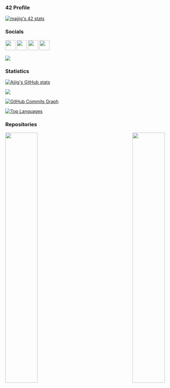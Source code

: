 ### 42 Profile
<a href="https://github.com/Ajjig?tab=repositories"><img src="https://badge.mediaplus.ma/darkblue/majjig" alt="majjig's 42 stats" /></a>
<p>


</p>


### Socials

<p align="left"> <a href="https://www.github.com/Ajjig" target="_blank" rel="noreferrer"><img src="https://raw.githubusercontent.com/danielcranney/readme-generator/main/public/icons/socials/github.svg" width="32" height="32" /></a>
<a href="http://www.instagram.com/ajjig_" target="_blank" rel="noreferrer"><img src="https://raw.githubusercontent.com/danielcranney/readme-generator/main/public/icons/socials/instagram.svg" width="32" height="32" /></a>
<a href="https://www.linkedin.com/in/ajjig" target="_blank" rel="noreferrer"><img src="https://raw.githubusercontent.com/danielcranney/readme-generator/main/public/icons/socials/linkedin.svg" width="32" height="32" /></a>
<a href="https://www.twitter.com/4jjig" target="_blank" rel="noreferrer"><img src="https://raw.githubusercontent.com/danielcranney/readme-generator/main/public/icons/socials/twitter.svg" width="32" height="32" /></a>
</p>

<a href="https://www.twitter.com/4jjig" target="_blank" rel="noreferrer"><img
src="https://img.shields.io/twitter/follow/4jjig?logo=twitter&style=for-the-badge&color=6366f1&labelColor=f9f9f9f9"
/></a>

### Statistics

<a href="http://www.github.com/Ajjig"><img src="https://github-readme-stats.vercel.app/api?username=Ajjig&show_icons=true&hide=prs,issues,&count_private=true&title_color=6366f1&text_color=0891b2&icon_color=6366f1&bg_color=ffffff&hide_border=true&show_icons=true" alt="Ajjig's GitHub stats" /></a>

<a href="http://www.github.com/Ajjig"><img src="https://github-readme-streak-stats.herokuapp.com/?user=Ajjig&stroke=0891b2&background=ffffff&ring=6366f1&fire=6366f1&currStreakNum=0891b2&currStreakLabel=6366f1&sideNums=0891b2&sideLabels=0891b2&dates=0891b2&hide_border=true" /></a>

<a href="http://www.github.com/Ajjig"><img src="https://activity-graph.herokuapp.com/graph?username=Ajjig&bg_color=ffffff&color=0891b2&line=6366f1&point=0891b2&area_color=ffffff&area=true&hide_border=true&custom_title=GitHub%20Commits%20Graph" alt="GitHub Commits Graph" /></a>

<a href="https://github.com/Ajjig" align="left"><img src="https://github-readme-stats.vercel.app/api/top-langs/?username=Ajjig&langs_count=10&title_color=6366f1&text_color=0891b2&icon_color=6366f1&bg_color=ffffff&hide_border=true&locale=en&custom_title=Top%20%Languages" alt="Top Languages" /></a>

### Repositories

<div width="100%" align="center"><a href="https://github.com/Ajjig/SO_LONG" align="left"><img align="left" width="45%" src="https://github-readme-stats.vercel.app/api/pin/?username=Ajjig&repo=SO_LONG&title_color=6366f1&text_color=0891b2&icon_color=6366f1&bg_color=ffffff&hide_border=true&locale=en" /></a><a href="https://github.com/Ajjig/MINI_SHELL" align="right"><img align="right" width="45%" src="https://github-readme-stats.vercel.app/api/pin/?username=Ajjig&repo=MINI_SHELL&title_color=6366f1&text_color=0891b2&icon_color=6366f1&bg_color=ffffff&hide_border=true&locale=en" /></a></div><br /><br /><br /><br /><br /><br /><br />
